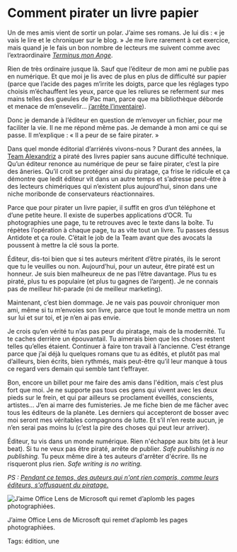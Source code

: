 # Comment pirater un livre papier

Un de mes amis vient de sortir un polar. J’aime ses romans. Je lui dis : « je vais le lire et le chroniquer sur le blog. » Je me livre rarement à cet exercice, mais quand je le fais un bon nombre de lecteurs me suivent comme avec l’extraordinaire [*Terminus mon Ange*](/2014/02/14/un-ton-neuf-dans-le-polar/).

Rien de très ordinaire jusque là. Sauf que l’éditeur de mon ami ne publie pas en numérique. Et que moi je lis avec de plus en plus de difficulté sur papier (parce que l’acide des pages m’irrite les doigts, parce que les réglages typo choisis m’échauffent les yeux, parce que les reliures se referment sur mes mains telles des gueules de Pac man, parce que ma bibliothèque déborde et menace de m’ensevelir… [j’arrête l’inventaire](/2014/03/22/pourquoi-jaime-lire-en-numerique/)).

Donc je demande à l’éditeur en question de m’envoyer un fichier, pour me faciliter la vie. Il ne me répond même pas. Je demande à mon ami ce qui se passe. Il m’explique : « Il a peur de se faire pirater. »

Dans quel monde éditorial d’arriérés vivons-nous ? Durant des années, la [Team Alexandriz](https://twitter.com/teamalexandriz) a piraté des livres papier sans aucune difficulté technique. Qu’un éditeur renonce au numérique de peur se faire pirater, c’est la pire des âneries. Qu’il croit se protéger ainsi du piratage, ça frise le ridicule et ça démontre que ledit éditeur vit dans un autre temps et s’adresse peut-être à des lecteurs chimériques qui n’existent plus aujourd’hui, sinon dans une niche moribonde de conservateurs réactionnaires.

Parce que pour pirater un livre papier, il suffit en gros d’un téléphone et d’une petite heure. Il existe de superbes applications d’OCR. Tu photographies une page, tu te retrouves avec le texte dans la boîte. Tu répètes l’opération à chaque page, tu as vite tout un livre. Tu passes dessus Antidote et ça roule. C’était le job de la Team avant que des avocats la poussent à mettre la clé sous la porte.

Éditeur, dis-toi bien que si tes auteurs méritent d’être piratés, ils le seront que tu le veuilles ou non. Aujourd’hui, pour un auteur, être piraté est un honneur. Je suis bien malheureux de ne pas l’être davantage. Plus tu es piraté, plus tu es populaire (et plus tu gagnes de l’argent). Je ne connais pas de meilleur hit-parade (ni de meilleur marketing).

Maintenant, c’est bien dommage. Je ne vais pas pouvoir chroniquer mon ami, même si tu m’envoies son livre, parce que tout le monde mettra un nom sur lui et sur toi, et je n’en ai pas envie.

Je crois qu’en vérité tu n’as pas peur du piratage, mais de la modernité. Tu te caches derrière un épouvantail. Tu aimerais bien que les choses restent telles qu’elles étaient. Continuer à faire ton travail à l’ancienne. C’est étrange parce que j’ai déjà lu quelques romans que tu as édités, et plutôt pas mal d’ailleurs, bien écrits, bien rythmés, mais peut-être qu’il leur manque à tous ce regard vers demain qui semble tant t’effrayer.

Bon, encore un billet pour me faire des amis dans l'édition, mais c’est plus fort que moi. Je ne supporte pas tous ces gens qui vivent avec les deux pieds sur le frein, et qui par ailleurs se proclament éveillés, conscients, artistes… J’en ai marre des fumisteries. Je me fiche bien de me fâcher avec tous les éditeurs de la planète. Les derniers qui accepteront de bosser avec moi seront mes véritables compagnons de lutte. Et s’il n’en reste aucun, je n’en serai pas moins lu (c’est la pire des choses qui peut leur arriver).

Éditeur, tu vis dans un monde numérique. Rien n'échappe aux bits (et à leur beat). Si tu ne veux pas être piraté, arrête de publier. *Safe publishing is no publishing.* Tu peux même dire à tes auteurs d'arrêter d'écrire. Ils ne risqueront plus rien. *Safe writing is no writing.*

*PS : [Pendant ce temps, des auteurs qui n'ont rien compris, comme leurs éditeurs, s'offusquent du piratage.](https://www.actualitte.com/usages/piratage-porter-un-veritable-projet-collectif-sur-le-livre-numerique-56398.htm)*

![J’aime Office Lens de Microsoft qui remet d’aplomb les pages photographiées.](https://tcrouzet.com/images_tc/2015/04/ocr.png)

J’aime Office Lens de Microsoft qui remet d’aplomb les pages photographiées.



Tags: édition, une